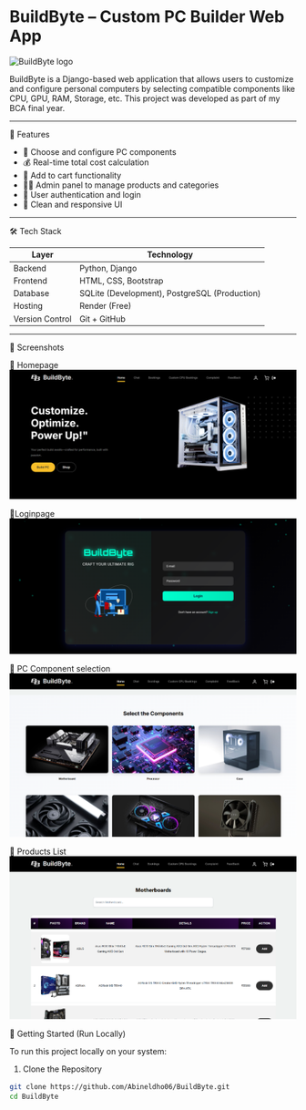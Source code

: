 # BuildByte – Custom PC Builder Web App

![BuildByte logo](BuildByte/Guest/static/Main/images/logo.png)


BuildByte is a Django-based web application that allows users to customize and configure personal computers by selecting compatible components like CPU, GPU, RAM, Storage, etc. This project was developed as part of my BCA final year.

---

📌 Features

- 🧩 Choose and configure PC components
- 💰 Real-time total cost calculation
- 🛒 Add to cart functionality
- 👨‍💻 Admin panel to manage products and categories
- 🔐 User authentication and login
- 🎨 Clean and responsive UI

---

🛠 Tech Stack

| Layer        | Technology         |
|--------------|--------------------|
| Backend      | Python, Django     |
| Frontend     | HTML, CSS, Bootstrap |
| Database     | SQLite (Development), PostgreSQL (Production) |
| Hosting      | Render (Free)      |
| Version Control | Git + GitHub     |

---

📸 Screenshots

🔹 Homepage
   ![Homepage](images/homepage.png)

🔹Loginpage
   ![Loginpage](images/loginpage.png)

🔹 PC Component selection
   ![Builder](images/component_selection.png)
   
🔹 Products List
   ![Products](images/products.png)
   
🚀 Getting Started (Run Locally)

To run this project locally on your system:

1. Clone the Repository
```bash
git clone https://github.com/Abineldho06/BuildByte.git
cd BuildByte
